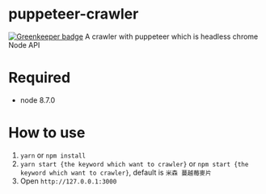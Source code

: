 # puppeteer-crawler

[![Greenkeeper badge](https://badges.greenkeeper.io/Rukeith/puppeteer-crawler.svg)](https://greenkeeper.io/)
A crawler with puppeteer which is headless chrome Node API

# Required
* node 8.7.0

# How to use
1. `yarn` or `npm install`
2. `yarn start {the keyword which want to crawler}` or `npm start {the keyword which want to crawler}`, default is `米森 蔓越莓麥片`
3. Open `http://127.0.0.1:3000`
